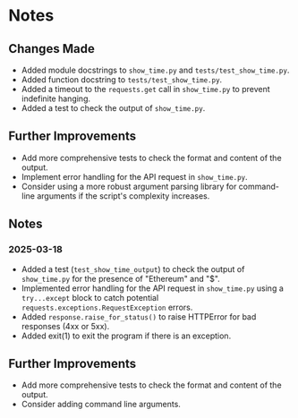 # Notes

## Changes Made

*   Added module docstrings to `show_time.py` and `tests/test_show_time.py`.
*   Added function docstring to `tests/test_show_time.py`.
*   Added a timeout to the `requests.get` call in `show_time.py` to prevent indefinite hanging.
*   Added a test to check the output of `show_time.py`.

## Further Improvements

*   Add more comprehensive tests to check the format and content of the output.
*   Implement error handling for the API request in `show_time.py`.
*   Consider using a more robust argument parsing library for command-line arguments if the script's complexity increases.

## Notes

### 2025-03-18

*   Added a test (`test_show_time_output`) to check the output of `show_time.py` for the presence of "Ethereum" and "$".
*   Implemented error handling for the API request in `show_time.py` using a `try...except` block to catch potential `requests.exceptions.RequestException` errors.
*   Added `response.raise_for_status()` to raise HTTPError for bad responses (4xx or 5xx).
*   Added exit(1) to exit the program if there is an exception.

## Further Improvements

*   Add more comprehensive tests to check the format and content of the output.
*   Consider adding command line arguments.

